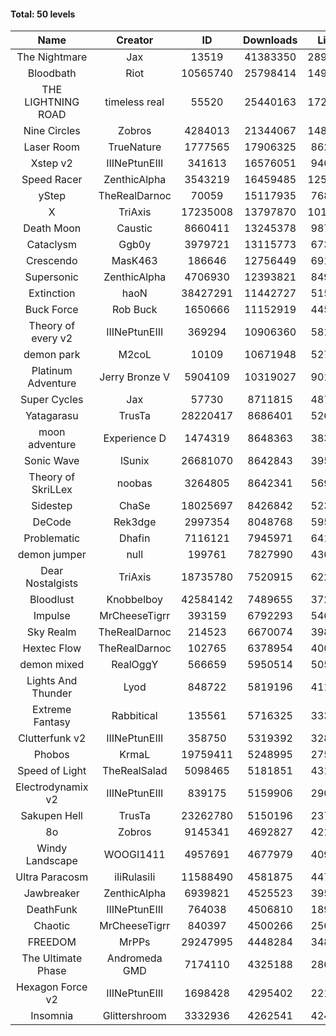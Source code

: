 #### Total: 50 levels

| Name | Creator | ID | Downloads | Likes |
|:---:|:---:|:---:|:---:|:---:|
| The Nightmare | Jax | 13519 | 41383350 | 2892426
| Bloodbath | Riot | 10565740 | 25798414 | 1490068
| THE LIGHTNING ROAD | timeless real | 55520 | 25440163 | 1727873
| Nine Circles | Zobros | 4284013 | 21344067 | 1489180
| Laser Room | TrueNature | 1777565 | 17906325 | 862898
| Xstep v2 | IIINePtunEIII | 341613 | 16576051 | 940271
| Speed Racer | ZenthicAlpha | 3543219 | 16459485 | 1251973
| yStep | TheRealDarnoc | 70059 | 15117935 | 768751
| X | TriAxis | 17235008 | 13797870 | 1016805
| Death Moon  | Caustic | 8660411 | 13245378 | 987855
| Cataclysm | Ggb0y | 3979721 | 13115773 | 673745
| Crescendo | MasK463 | 186646 | 12756449 | 691851
| Supersonic | ZenthicAlpha | 4706930 | 12393821 | 849836
| Extinction | haoN | 38427291 | 11442727 | 515168
| Buck Force | Rob Buck | 1650666 | 11152919 | 445446
| Theory of every v2 | IIINePtunEIII | 369294 | 10906360 | 581433
| demon park | M2coL | 10109 | 10671948 | 527619
| Platinum Adventure | Jerry Bronze V | 5904109 | 10319027 | 901399
| Super Cycles | Jax | 57730 | 8711815 | 487420
| Yatagarasu  | TrusTa | 28220417 | 8686401 | 526272
| moon adventure | Experience D | 1474319 | 8648363 | 383142
| Sonic Wave | lSunix | 26681070 | 8642843 | 395587
| Theory of SkriLLex | noobas | 3264805 | 8642341 | 569082
| Sidestep | ChaSe | 18025697 | 8426842 | 523745
| DeCode | Rek3dge | 2997354 | 8048768 | 595913
| Problematic | Dhafin | 7116121 | 7945971 | 641238
| demon jumper | null | 199761 | 7827990 | 436502
| Dear Nostalgists | TriAxis | 18735780 | 7520915 | 622987
| Bloodlust | Knobbelboy | 42584142 | 7489655 | 372299
| Impulse | MrCheeseTigrr | 393159 | 6792293 | 546439
| Sky Realm | TheRealDarnoc | 214523 | 6670074 | 398524
| Hextec Flow | TheRealDarnoc | 102765 | 6378954 | 400835
| demon mixed | RealOggY | 566659 | 5950514 | 505411
| Lights And Thunder | Lyod | 848722 | 5819196 | 411752
| Extreme Fantasy | Rabbitical | 135561 | 5716325 | 333169
| Clutterfunk v2 | IIINePtunEIII | 358750 | 5319392 | 328973
| Phobos | KrmaL | 19759411 | 5248995 | 275202
| Speed of Light | TheRealSalad | 5098465 | 5181851 | 431233
| Electrodynamix v2 | IIINePtunEIII | 839175 | 5159906 | 290395
| Sakupen Hell | TrusTa | 23262780 | 5150196 | 237294
| 8o | Zobros | 9145341 | 4692827 | 421419
| Windy Landscape | WOOGI1411 | 4957691 | 4677979 | 409213
| Ultra Paracosm | iIiRulasiIi | 11588490 | 4581875 | 447723
| Jawbreaker | ZenthicAlpha | 6939821 | 4525523 | 395649
| DeathFunk | IIINePtunEIII | 764038 | 4506810 | 189587
| Chaotic | MrCheeseTigrr | 840397 | 4500266 | 256964
| FREEDOM | MrPPs | 29247995 | 4448284 | 348193
| The Ultimate Phase | Andromeda GMD | 7174110 | 4325188 | 286173
| Hexagon Force v2 | IIINePtunEIII | 1698428 | 4295402 | 221523
| Insomnia | Glittershroom | 3332936 | 4262541 | 424531
